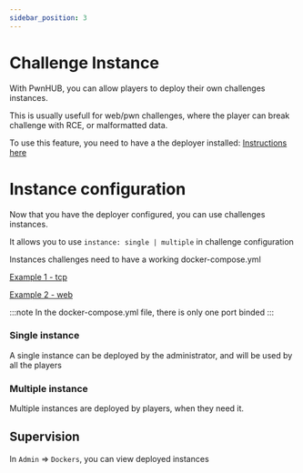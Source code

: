 ```yaml
---
sidebar_position: 3
---
```


# Challenge Instance

With PwnHUB, you can allow players to deploy their own challenges instances.

This is usually usefull for web/pwn challenges, where the player can break challenge with RCE, or malformatted data.

To use this feature, you need to have a the deployer installed: [Instructions here](/docs/installation/deployer)



# Instance configuration

Now that you have the deployer configured, you can use challenges instances.

It allows you to use `instance: single | multiple` in challenge configuration

Instances challenges need to have a working docker-compose.yml

[Example 1 - tcp](https://github.com/PwnHubCTF/challenges/tree/main/tcp)

[Example 2 - web](https://github.com/PwnHubCTF/challenges/tree/main/web)

:::note
In the docker-compose.yml file, there is only one port binded
:::

### Single instance

A single instance can be deployed by the administrator, and will be used by all the players

### Multiple instance

Multiple instances are deployed by players, when they need it.

## Supervision

In `Admin` => `Dockers`, you can view deployed instances